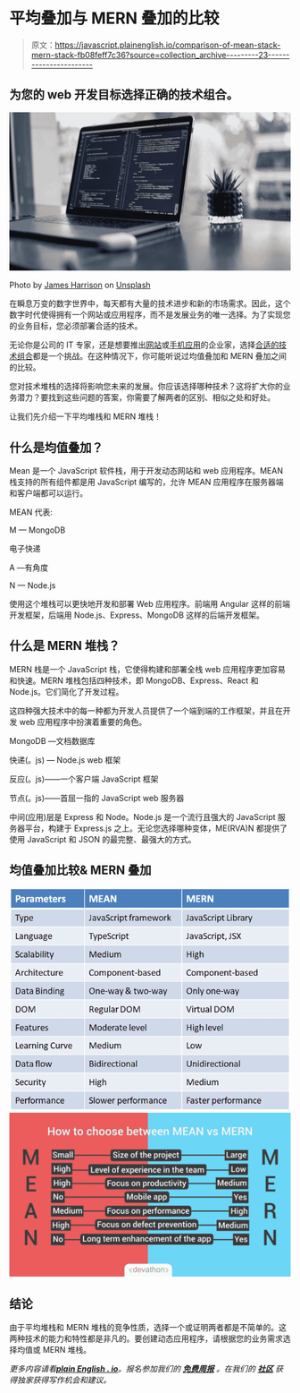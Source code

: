 # 平均叠加与 MERN 叠加的比较

> 原文：<https://javascript.plainenglish.io/comparison-of-mean-stack-mern-stack-fb08feff7c36?source=collection_archive---------23----------------------->

## 为您的 web 开发目标选择正确的技术组合。

![](img/d6b7323c0922125b2b25fdcbcf10112a.png)

Photo by [James Harrison](https://unsplash.com/@jstrippa?utm_source=medium&utm_medium=referral) on [Unsplash](https://unsplash.com?utm_source=medium&utm_medium=referral)

在瞬息万变的数字世界中，每天都有大量的技术进步和新的市场需求。因此，这个数字时代使得拥有一个网站或应用程序，而不是发展业务的唯一选择。为了实现您的业务目标，您必须部署合适的技术。

无论你是公司的 IT 专家，还是想要推出[网站](https://www.wingstechsolutions.com/service/web-development/)或[手机应用](https://www.wingstechsolutions.com/service/mobile-app-development/)的企业家，选择[合适的技术组合](https://about.me/wingstechsolutions)都是一个挑战。在这种情况下，你可能听说过均值叠加和 MERN 叠加之间的比较。

您对技术堆栈的选择将影响您未来的发展。你应该选择哪种技术？这将扩大你的业务潜力？要找到这些问题的答案，你需要了解两者的区别、相似之处和好处。

让我们先介绍一下平均堆栈和 MERN 堆栈！

## 什么是均值叠加？

Mean 是一个 JavaScript 软件栈，用于开发动态网站和 web 应用程序。MEAN 栈支持的所有组件都是用 JavaScript 编写的，允许 MEAN 应用程序在服务器端和客户端都可以运行。

MEAN 代表:

M — MongoDB

电子快递

A —有角度

N — Node.js

使用这个堆栈可以更快地开发和部署 Web 应用程序。前端用 Angular 这样的前端开发框架，后端用 Node.js、Express、MongoDB 这样的后端开发框架。

## 什么是 MERN 堆栈？

MERN 栈是一个 JavaScript 栈，它使得构建和部署全栈 web 应用程序更加容易和快速。MERN 堆栈包括四种技术，即 MongoDB、Express、React 和 Node.js。它们简化了开发过程。

这四种强大技术中的每一种都为开发人员提供了一个端到端的工作框架，并且在开发 web 应用程序中扮演着重要的角色。

MongoDB —文档数据库

快递(。js) — Node.js web 框架

反应(。js)——一个客户端 JavaScript 框架

节点(。js)——首屈一指的 JavaScript web 服务器

中间(应用)层是 Express 和 Node。Node.js 是一个流行且强大的 JavaScript 服务器平台，构建于 Express.js 之上。无论您选择哪种变体，ME(RVA)N 都提供了使用 JavaScript 和 JSON 的最完整、最强大的方式。

## **均值叠加比较& MERN 叠加**

![](img/f1bb76f7596850fc2a8700506d59c816.png)![](img/67b8bd0fe1c4ff581f489c48d3da793e.png)

## 结论

由于平均堆栈和 MERN 堆栈的竞争性质，选择一个或证明两者都是不简单的。这两种技术的能力和特性都是非凡的。要创建动态应用程序，请根据您的业务需求选择均值或 MERN 堆栈。

*更多内容请看*[***plain English . io***](http://plainenglish.io/)*。报名参加我们的* [***免费周报***](http://newsletter.plainenglish.io/) *。在我们的* [***社区***](https://discord.gg/GtDtUAvyhW) *获得独家获得写作机会和建议。*